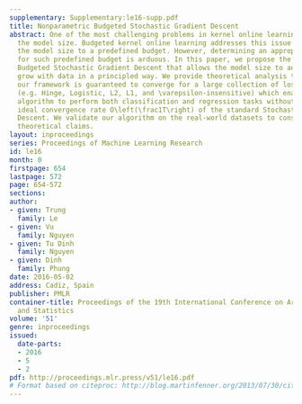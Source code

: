 ```yaml
---
supplementary: Supplementary:le16-supp.pdf
title: Nonparametric Budgeted Stochastic Gradient Descent
abstract: One of the most challenging problems in kernel online learning is to bound
  the model size. Budgeted kernel online learning addresses this issue by bounding
  the model size to a predefined budget. However, determining an appropriate value
  for such predefined budget is arduous. In this paper, we propose the Nonparametric
  Budgeted Stochastic Gradient Descent that allows the model size to automatically
  grow with data in a principled way. We provide theoretical analysis to show that
  our framework is guaranteed to converge for a large collection of loss functions
  (e.g. Hinge, Logistic, L2, L1, and \varepsilon-insensitive) which enables the proposed
  algorithm to perform both classification and regression tasks without hurting the
  ideal convergence rate O\left(\frac1T\right) of the standard Stochastic Gradient
  Descent. We validate our algorithm on the real-world datasets to consolidate the
  theoretical claims.
layout: inproceedings
series: Proceedings of Machine Learning Research
id: le16
month: 0
firstpage: 654
lastpage: 572
page: 654-572
sections: 
author:
- given: Trung
  family: Le
- given: Vu
  family: Nguyen
- given: Tu Dinh
  family: Nguyen
- given: Dinh
  family: Phung
date: 2016-05-02
address: Cadiz, Spain
publisher: PMLR
container-title: Proceedings of the 19th International Conference on Artificial Intelligence
  and Statistics
volume: '51'
genre: inproceedings
issued:
  date-parts:
  - 2016
  - 5
  - 2
pdf: http://proceedings.mlr.press/v51/le16.pdf
# Format based on citeproc: http://blog.martinfenner.org/2013/07/30/citeproc-yaml-for-bibliographies/
---
```

